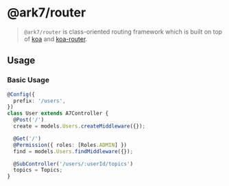 # @ark7/router

> `@ark7/router` is class-oriented routing framework which is built on top of [koa](https://koajs.com/) and [koa-router](https://github.com/koajs/router).

## Usage

### Basic Usage

```typescript
@Config({
  prefix: '/users',
})
class User extends A7Controller {
  @Post('/')
  create = models.Users.createMiddleware({});

  @Get('/')
  @Permission({ roles: [Roles.ADMIN] })
  find = models.Users.findMiddleware({});

  @SubController('/users/:userId/topics')
  topics = Topics;
}
```
